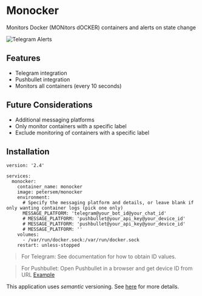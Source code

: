 # Monocker
Monitors Docker (MONitors dOCKER) containers and alerts on state change

![Telegram Alerts](https://raw.githubusercontent.com/petersem/monocker/master/doco/telegram.PNG)

## Features
- Telegram integration
- Pushbullet integration
- Monitors all containers (every 10 seconds)

## Future Considerations
- Additional messaging platforms
- Only monitor containers with a specific label
- Exclude monitoring of containers with a specific label

## Installation
```ya
version: '2.4'

services:
  monocker:
    container_name: monocker
    image: petersem/monocker
    environment:
      # Specify the messaging platform and details, or leave blank if only wanting container logs (pick one only)
      MESSAGE_PLATFORM: 'telegram@your_bot_id@your_chat_id'
      # MESSAGE_PLATFORM: 'pushbullet@your_api_key@your_device_id'
      # MESSAGE_PLATFORM: 'pushbullet@your_api_key@your_device_id'
      # MESSAGE_PLATFORM: ''
    volumes:
      - /var/run/docker.sock:/var/run/docker.sock
    restart: unless-stopped
```
> For Telegram: See documentation for how to obtain ID values. 

> For Pushbullet: Open Pushbullet in a browser and get device ID from URL [Example](https://raw.githubusercontent.com/petersem/monocker/master/doco/telegram.PNG)

This application uses *semantic* versioning. See [here](https://semver.org/) for more details. 